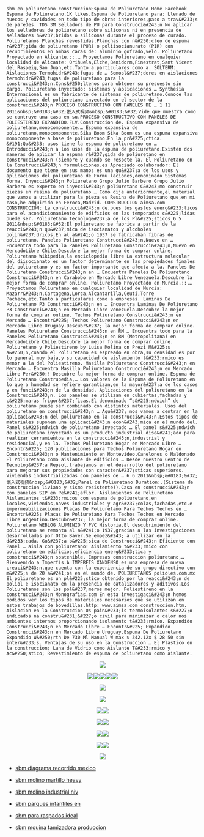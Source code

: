 
```
sbm en poliuretano construccionEspuma de Poliuretano Home Facebook Espuma de Poliuretano.1K likes.Espuma de Poliuretano para: Llenado de huecos y cavidades en todo tipo de obras interiores,paso a trav&#233;s de paredes. TDS 3M Selladors de PU para Construcci&#243;n No aplicar los selladores de poliuretano sobre siliconas ni en presencia de selladores h&#237;bridos o siliconas durante el proceso de curado. Poliuretanos Planchas revestidas.Planchas con n&#250;cleo de espuma r&#237;gida de poliuretano (PUR) o poliisocianurato (PIR) con recubrimientos en ambas caras de: aluminio gofrado,velo. Poliuretano Proyectado en Alicante.::.… Proyectamos Poliuretano en cualquier localidad de Alicante: Orihuela,Elche,Benidorm,Finestrat,Sant Vicent del Raspeig,San Juan,etc.Tanto a particulares como a. SOLTERM: Aislaciones Termohidr&#243;fugas de … Somosl&#237;deres en aislaciones termohidr&#243;fugas de poliuretano para la construcci&#243;n.Cons&#250;ltenos para obtener su presuesto sin cargo. Poliuretano inyectado: sistemas y aplicaciones … Synthesia Internacional es un fabricante de sistemas de poliuretano.Conoce las aplicaciones del poliuretano inyectado en el sector de la construcci&#243;n PROCESO CONSTRUCTIVO CON PANELES DE … 1 11 2011&nbsp;&#0183;&#32;嵌入式视频&nbsp;&#0183;&#32;Vide que muestra como se contruye una casa en su.PROCESO CONSTRUCTIVO CON PANELES DE POLIESTIRENO EXPANDIDO.FLV.Construccion de. Espuma expansiva de poliuretano,monocomponente.… Espuma expansiva de poliuretano,monocomponente.Sika Boom Sika Boom es una espuma expansiva monocomponente a base de poliuretano.En la pr&#225;ctica. &#191;Qu&#233; usos tiene la espuma de poliuretano en … Introducci&#243;n a los usos de la espuma de poliuretano.Existen dos maneras de aplicar la espuma r&#237;gida de poliuretano en construcci&#243;n (siempre y cuando se respete la. El Poliuretano en la Construcci&#243;n formulaciones.es Apreciado colaborador: El documento que tiene en sus manos es una gu&#237;a de los usos y aplicaciones del poliuretano de Formu laciones,denominado Sistemas Forma. Inyecci&#243;n Poliuretano Grupo Julio Barbero Grupo Julio Barbero es experto en inyecci&#243;n poliuretano C&#243;mo construir piezas en resina de poliuretano … Como dije anteriormente,el material que vamos a utilizar para la pieza es Resina de Poliuretano que,en mi caso,he adquirido en Feroca,Madrid. CONSTRUCCION aimsa.com CONSTRUCCION: La construcci&#243;n de.pues los gastos energ&#233;ticos para el acondicionamiento de edificios en las temporadas c&#225;lidas puede ser. Poliuretano Tecnolog&#237;a de los Pl&#225;sticos 6 5 2011&nbsp;&#0183;&#32;El poliuretano se fabrica a partir de la reacci&#243;n qu&#237;mica de isocianatos y alcoholes polih&#237;dricos.En al a&#241;o 1937 se fabricaban fibras de poliuretano. Paneles Poliuretano Construcci&#243;n,Nuevo en … Encuentra todo para la Paneles Poliuretano Construcci&#243;n,Nuevo en MercadoLibre Chile.Descubre la mejor forma de comprar online. Poliuretano Wikipedia,la enciclopedia libre La estructura molecular del diisocianato es un factor determinante en las propiedades finales del poliuretano y es un factor importante que afecta a la. Paneles De Poliuretano Construcci&#243;n en … Encuentra Paneles De Poliuretano Construcci&#243;n en Carabobo en Mercado Libre Venezuela.Descubre la mejor forma de comprar online. Poliuretano Proyectado en Murcia.::.… Proyectamos Poliuretano en cualquier localidad de Murcia: Mazarr&#243;n,Cartagena,Lorca,Alcantarilla,Ceuti,Torre Pacheco,etc.Tanto a particulares como a empresas. Laminas De Poliuretano P3 Construcci&#243;n en … Encuentra Laminas De Poliuretano P3 Construcci&#243;n en Mercado Libre Venezuela.Descubre la mejor forma de comprar online. Techos Poliuretano Construcci&#243;n en Mercado … Encontr&#225; Techos Poliuretano Construcci&#243;n en Mercado Libre Uruguay.Descubr&#237; la mejor forma de comprar online. Paneles Poliuretano Construcci&#243;n en RM … Encuentra todo para la Paneles Poliuretano Construcci&#243;n en RM (Metropolitana) en MercadoLibre Chile.Descubre la mejor forma de comprar online. Poliuretano y Poliestireno by Luisa Molina on Prezi M&#225;s a&#250;n,cuando el Poliuretano es espreado en obra,su densidad es por lo general muy baja,y su capacidad de aislamiento t&#233;rmico es menor a la del Poliestireno. Masilla Poliuretano Construcci&#243;n en Mercado … Encuentra Masilla Poliuretano Construcci&#243;n en Mercado Libre Per&#250;! Descubre la mejor forma de comprar online. Espuma de Poliuretano Construpedia,… Los valores de la Espuma de Poliuretano en lo que a humedad se refiere garantizan,en la mayor&#237;a de los casos y en funci&#243;n de la densidad. Aplicaciones del poliuretano en la Construcci&#243;n. Los paneles se utilizan en cubiertas,fachadas y c&#225;maras frigor&#237;ficas.El denominado “s&#225;ndwich” de poliuretano puede ser combinado con distintos materiales. Usos del poliuretano en construcci&#243;n … Aqu&#237; nos vamos a centrar en la aplicaci&#243;n del poliuretano en la construcci&#243;n.Estos tipos de materiales suponen una aplicaci&#243;n econ&#243;mica en el mundo del. Panel s&#225;ndwich de poliuretano inyectado … El panel s&#225;ndwich de poliuretano inyectado es un producto industrial dise&#241;ado para realizar cerramientos en la construcci&#243;n,industrial y residencial,y en la. Techos Poliuretano Hogar en Mercado Libre … Encontr&#225; 120 publicaciones para Techos Poliuretano Hogar en Construcci&#243;n o Mantenimiento en Montevideo,Canelones o Maldonado El Poliuretano como aislante de edificios … Desde nuestro Centro de Tecnolog&#237;a Repsol,trabajamos en el desarrollo del poliuretano para mejorar sus propiedades con caracter&#237;sticas superiores. Viviendas industrializadas con paneles de … 6 6 2011&nbsp;&#0183;&#32;嵌入式视频&nbsp;&#0183;&#32;Panel de Poliuretano Duration:.(Sistema de construccion liviano y sismo resistente)).Casa en construcci&#243;n con paneles SIP en Pe&#241;aflor. Aislamientos de Poliuretano Aislamientos t&#233;rmicos con espuma de poliuretano,en locales,viviendas,naves industriales y agr&#237;colas,fachadas,etc.e impermeabilizaciones Placas De Poliuretano Para Techos Techos en … Encontr&#225; Placas De Poliuretano Para Techos Techos en Mercado Libre Argentina.Descubr&#237; la mejor forma de comprar online. Poliuretano WEBLOG ALUMINIO Y PVC Historia.El descubrimiento del poliuretano se remonta al a&#241;o 1937,gracias a las investigaciones desarrolladas por Otto Bayer.Se empez&#243; a utilizar en la d&#233;cada. Gu&#237;a b&#225;sica de Construcci&#243;n Eficiente con Panel … aisla con poliuretano! Aislamiento t&#233;rmico con poliuretano en edificios,eficiencia energ&#233;tica y construcci&#243;n sostenible. Empresas construccion poliuretano,… Bienvenido a Imperfis.A IMPERFIS XANXENSO es una empresa de nueva creaci&#243;n,que cuenta con la experiencia de su grupo directivo con m&#225;s de 20 a&#241;os en el mundo de. POLIURETANOS polioles.com.mx El poliuretano es un pl&#225;stico obtenido por la reacci&#243;n de poliol e isocianato en la presencia de catalizadores y aditivos.Los Poliuretanos son los pol&#237;meros mejor. Poliestireno en la construcci&#243;n Monografias.com En esta investigaci&#243;n hemos podidos ver los tipos de materiales necesarios que se utilizan en estos trabajos de bovedillas.http: www.aimsa.com construccion.htm. Aislacion en la Construccion Os pain&#233;is termoisolantes s&#227;o indicados na constru&#231;&#227;o civil para minimizar o calor nos ambientes internos proporcionando isolamento t&#233;rmico. Expandido Construcci&#243;n en Mercado Libre … Encontr&#225; Expandido Construcci&#243;n en Mercado Libre Uruguay.Espuma De Poliuretano Expandido W&#250;rth De 730 Ml Manual W max $ 342.12x $ 28 50 sin inter&#233;s. Ventajas de su uso en la Construccion … El Plastico en la construccion; Lana de Vidrio como Aislante T&#233;rmico y Ac&#250;stico; Revestimiento de espuma de poliuretano como aislante. 
```

<div align="center">

<a href="https://es-crusher.shibang-china.com/github&k=sbm+en+poliuretano+construccion"><img src="https://static.shibang-china.com/es/crusher/logo.jpg"></a>

<a href="https://es-crusher.shibang-china.com/github&k=sbm+en+poliuretano+construccion"><img src="https://static.shibang-china.com/es/crusher/index.jpg"></a><a href="https://es-crusher.shibang-china.com/material.htmlgithub&k=sbm+en+poliuretano+construccion"><img src="https://static.shibang-china.com/es/crusher/material.jpg"></a><a href="https://es-crusher.shibang-china.com/application.htmlgithub&k=sbm+en+poliuretano+construccion"><img src="https://static.shibang-china.com/es/crusher/application.jpg"></a><a href="https://es-crusher.shibang-china.com/aboutus.htmlgithub&k=sbm+en+poliuretano+construccion"><img src="https://static.shibang-china.com/es/crusher/aboutus.jpg"></a><a href="https://es-crusher.shibang-china.com/contact.htmlgithub&k=sbm+en+poliuretano+construccion"><img src="https://static.shibang-china.com/es/crusher/contact.jpg"></a>

<a href="https://es-crusher.shibang-china.com/github&k=sbm+en+poliuretano+construccion"><img src="https://static.shibang-china.com/es/crusher/banner.jpg"></a>

<a href="https://swt.shibang-china.com/github&k=sbm+en+poliuretano+construccion"><img src="https://static.shibang-china.com/es/crusher/text.jpg"></a>

<a href="https://swt.shibang-china.com/github&k=sbm+en+poliuretano+construccion"><img src="https://static.shibang-china.com/es/crusher/chat.jpg"></a><a href="https://es-crusher.shibang-china.com/contact.htmlgithub&k=sbm+en+poliuretano+construccion"><img src="https://static.shibang-china.com/es/crusher/message.jpg"></a>

<a href="https://es-crusher.shibang-china.com/products/pe.htmlgithub&k=sbm+en+poliuretano+construccion"><img src="https://static.shibang-china.com/es/crusher/pe.jpg"></a><a href="https://es-crusher.shibang-china.com/products/pf.htmlgithub&k=sbm+en+poliuretano+construccion"><img src="https://static.shibang-china.com/es/crusher/pf.jpg"></a>

<a href="https://es-crusher.shibang-china.com/products/hpt.htmlgithub&k=sbm+en+poliuretano+construccion"><img src="https://static.shibang-china.com/es/crusher/hpt.jpg"></a><a href="https://es-crusher.shibang-china.com/products/vsi.htmlgithub&k=sbm+en+poliuretano+construccion"><img src="https://static.shibang-china.com/es/crusher/vsi.jpg"></a>

<a href="https://es-crusher.shibang-china.com/products/klv.htmlgithub&k=sbm+en+poliuretano+construccion"><img src="https://static.shibang-china.com/es/crusher/klv.jpg"></a><a href="https://es-crusher.shibang-china.com/products/portable.htmlgithub&k=sbm+en+poliuretano+construccion"><img src="https://static.shibang-china.com/es/crusher/portable.jpg"></a>

<a href="https://swt.shibang-china.com/github&k=sbm+en+poliuretano+construccion"><img src="https://static.shibang-china.com/es/crusher/case.jpg"></a>

</div>


* [sbm diagrama recorrido mexico](sbm%20diagrama%20recorrido%20mexico.md)

* [sbm molino martillo heavy](sbm%20molino%20martillo%20heavy.md)

* [sbm molino industrial niv](sbm%20molino%20industrial%20niv.md)

* [sbm parques infantiles en](sbm%20parques%20infantiles%20en.md)

* [sbm para raspados ideal](sbm%20para%20raspados%20ideal.md)

* [sbm mquina tamizadora produccion](sbm%20mquina%20tamizadora%20produccion.md)